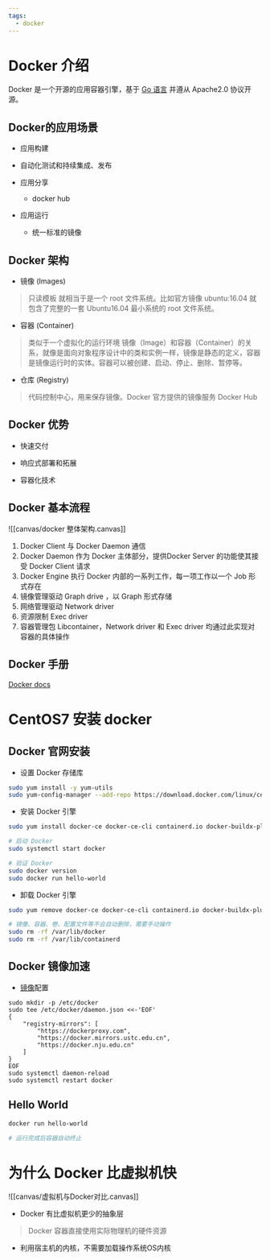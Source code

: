 ```yaml
---
tags:
  - docker
---
```

# Docker 介绍

Docker 是一个开源的应用容器引擎，基于 [Go 语言](https://www.runoob.com/go/go-tutorial.html) 并遵从 Apache2.0 协议开源。

## Docker的应用场景

- 应用构建

- 自动化测试和持续集成、发布

- 应用分享
	- docker hub
- 应用运行
	- 统一标准的镜像

## Docker 架构

- 镜像 (Images)
> 只读模板
> 就相当于是一个 root 文件系统。比如官方镜像 ubuntu:16.04 就包含了完整的一套 Ubuntu16.04 最小系统的 root 文件系统。

- 容器 (Container)
> 类似于一个虚拟化的运行环境
> 镜像（Image）和容器（Container）的关系，就像是面向对象程序设计中的类和实例一样，镜像是静态的定义，容器是镜像运行时的实体。容器可以被创建、启动、停止、删除、暂停等。

- 仓库 (Registry)
> 代码控制中心，用来保存镜像。Docker 官方提供的镜像服务 Docker Hub


## Docker 优势

- 快速交付

- 响应式部署和拓展

- 容器化技术

## Docker 基本流程
![[canvas/docker 整体架构.canvas]]

1. Docker Client 与 Docker Daemon 通信
2. Docker Daemon 作为 Docker 主体部分，提供Docker Server 的功能使其接受 Docker Client 请求
3. Docker Engine 执行 Docker 内部的一系列工作，每一项工作以一个 Job 形式存在
4. 镜像管理驱动 Graph drive ，以 Graph 形式存储
5. 网络管理驱动 Network driver
6. 资源限制 Exec driver
7. 容器管理包 Libcontainer，Network driver 和 Exec driver 均通过此实现对容器的具体操作
## Docker 手册

[Docker docs](https://docs.docker.com/)


# CentOS7 安装 docker

## Docker 官网安装

- 设置 Docker 存储库
```bash
sudo yum install -y yum-utils
sudo yum-config-manager --add-repo https://download.docker.com/linux/centos/docker-ce.repo
```

- 安装 Docker 引擎
```bash
sudo yum install docker-ce docker-ce-cli containerd.io docker-buildx-plugin docker-compose-plugin

# 启动 Docker
sudo systemctl start docker

# 验证 Docker
sudo docker version
sudo docker run hello-world
```

- 卸载 Docker 引擎
```bash
sudo yum remove docker-ce docker-ce-cli containerd.io docker-buildx-plugin docker-compose-plugin docker-ce-rootless-extras

# 镜像、容器、卷、配置文件等不会自动删除，需要手动操作
sudo rm -rf /var/lib/docker
sudo rm -rf /var/lib/containerd
```

## Docker 镜像加速

- [镜像](https://gist.github.com/y0ngb1n/7e8f16af3242c7815e7ca2f0833d3ea6#)配置
```shell
sudo mkdir -p /etc/docker
sudo tee /etc/docker/daemon.json <<-'EOF'
{
    "registry-mirrors": [
        "https://dockerproxy.com",
        "https://docker.mirrors.ustc.edu.cn",
        "https://docker.nju.edu.cn"
    ]
}
EOF
sudo systemctl daemon-reload
sudo systemctl restart docker
```

## Hello World

```bash
docker run hello-world

# 运行完成后容器自动终止
```


# 为什么 Docker 比虚拟机快

![[canvas/虚拟机与Docker对比.canvas]]

- Docker 有比虚拟机更少的抽象层
> Docker 容器直接使用实际物理机的硬件资源
- 利用宿主机的内核，不需要加载操作系统OS内核
